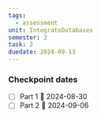 ```yaml
---
tags:
  - assessment
unit: IntegrateDatabases
semester: 2
task: 2
duedate: 2024-09-13
---
```

### Checkpoint dates
- [ ] Part 1 📅 2024-08-30
- [ ] Part 2 📅 2024-09-06